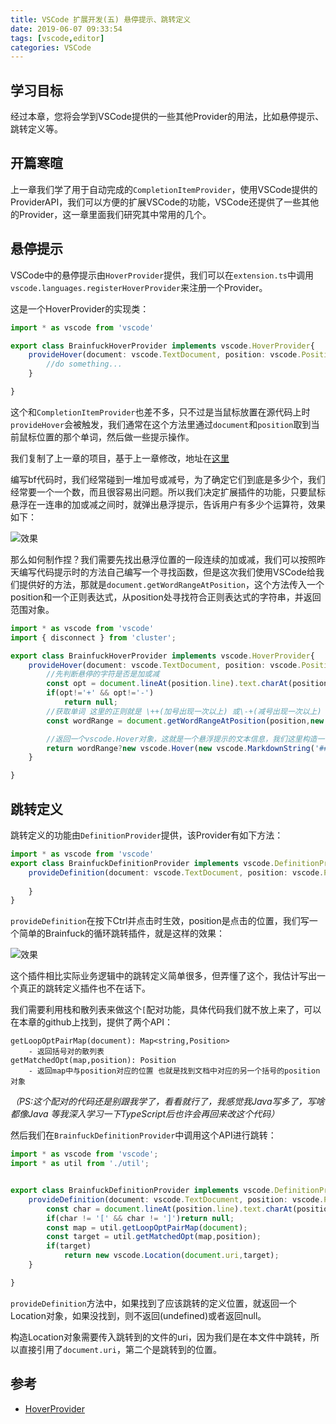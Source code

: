 ```yaml
---
title: VSCode 扩展开发(五) 悬停提示、跳转定义
date: 2019-06-07 09:33:54
tags: [vscode,editor]
categories: VSCode
---
```


## 学习目标
经过本章，您将会学到VSCode提供的一些其他Provider的用法，比如悬停提示、跳转定义等。

## 开篇寒暄
上一章我们学了用于自动完成的`CompletionItemProvider`，使用VSCode提供的ProviderAPI，我们可以方便的扩展VSCode的功能，VSCode还提供了一些其他的Provider，这一章里面我们研究其中常用的几个。

## 悬停提示
VSCode中的悬停提示由`HoverProvider`提供，我们可以在`extension.ts`中调用`vscode.languages.registerHoverProvider`来注册一个Provider。

这是一个HoverProvider的实现类：
```typescript
import * as vscode from 'vscode'

export class BrainfuckHoverProvider implements vscode.HoverProvider{
    provideHover(document: vscode.TextDocument, position: vscode.Position, token: vscode.CancellationToken): vscode.ProviderResult<vscode.Hover> {
        //do something...     
    }

}
```

这个和`CompletionItemProvider`也差不多，只不过是当鼠标放置在源代码上时`provideHover`会被触发，我们通常在这个方法里通过`document`和`position`取到当前鼠标位置的那个单词，然后做一些提示操作。

我们复制了上一章的项目，基于上一章修改，地址在[这里](https://github.com/YHaoNan/vscode-tutorial/tree/master/vsc-extensions-tutorial-5)

编写bf代码时，我们经常碰到一堆加号或减号，为了确定它们到底是多少个，我们经常要一个一个数，而且很容易出问题。所以我们决定扩展插件的功能，只要鼠标悬浮在一连串的加或减之间时，就弹出悬浮提示，告诉用户有多少个运算符，效果如下：

![效果](https://s2.ax1x.com/2019/06/07/VwY8gK.gif)

那么如何制作捏？我们需要先找出悬浮位置的一段连续的加或减，我们可以按照昨天编写代码提示时的方法自己编写一个寻找函数，但是这次我们使用VSCode给我们提供好的方法，那就是`document.getWordRangeAtPosition`，这个方法传入一个position和一个正则表达式，从position处寻找符合正则表达式的字符串，并返回范围对象。

```typescript
import * as vscode from 'vscode'
import { disconnect } from 'cluster';

export class BrainfuckHoverProvider implements vscode.HoverProvider{
    provideHover(document: vscode.TextDocument, position: vscode.Position, token: vscode.CancellationToken): vscode.ProviderResult<vscode.Hover> {
        //先判断悬停的字符是否是加或减
        const opt = document.lineAt(position.line).text.charAt(position.character);
        if(opt!='+' && opt!='-')
            return null;
        //获取单词 这里的正则就是 \++(加号出现一次以上) 或\-+(减号出现一次以上)
        const wordRange = document.getWordRangeAtPosition(position,new RegExp('\\'+opt+'+'));

        //返回一个vscode.Hover对象，这就是一个悬浮提示的文本信息，我们这里构造一个MarkdownString用于显示文本，当有选中单词位置有多个悬浮提示的话，将放在一起显示
        return wordRange?new vscode.Hover(new vscode.MarkdownString('### BF Opt Counter  \n\n * **Opt: `'+opt+'`**\n\n* **Length: `'+(wordRange.end.character-wordRange.start.character)+'`**')):null;
    }

}
```

## 跳转定义
跳转定义的功能由`DefinitionProvider`提供，该Provider有如下方法：
```typescript
import * as vscode from 'vscode'
export class BrainfuckDefinitionProvider implements vscode.DefinitionProvider{
    provideDefinition(document: vscode.TextDocument, position: vscode.Position, token: vscode.CancellationToken): vscode.ProviderResult<vscode.Location | vscode.Location[] | vscode.LocationLink[]> {
        
    }
}
```
`provideDefinition`在按下Ctrl并点击时生效，position是点击的位置，我们写一个简单的Brainfuck的循环跳转插件，就是这样的效果：

![效果](https://s2.ax1x.com/2019/06/07/V0lWF0.gif)

这个插件相比实际业务逻辑中的跳转定义简单很多，但弄懂了这个，我估计写出一个真正的跳转定义插件也不在话下。

我们需要利用栈和散列表来做这个`[`配对功能，具体代码我们就不放上来了，可以在本章的github上找到，提供了两个API：
```
getLoopOptPairMap(document): Map<string,Position>
    - 返回括号对的散列表
getMatchedOpt(map,position): Position
    - 返回map中与position对应的位置 也就是找到文档中对应的另一个括号的position对象
```

*（PS:这个配对的代码还是别跟我学了，看看就行了，我感觉我Java写多了，写啥都像Java 等我深入学习一下TypeScript后也许会再回来改这个代码）*

然后我们在`BrainfuckDefinitionProvider`中调用这个API进行跳转：
```typescript
import * as vscode from 'vscode';
import * as util from './util';


export class BrainfuckDefinitionProvider implements vscode.DefinitionProvider{
    provideDefinition(document: vscode.TextDocument, position: vscode.Position, token: vscode.CancellationToken): vscode.ProviderResult<vscode.Location | vscode.Location[] | vscode.LocationLink[]> {
        const char = document.lineAt(position.line).text.charAt(position.character);
        if(char != '[' && char != ']')return null;
        const map = util.getLoopOptPairMap(document);
        const target = util.getMatchedOpt(map,position);
        if(target)
            return new vscode.Location(document.uri,target);
    }

}
```
`provideDefinition`方法中，如果找到了应该跳转的定义位置，就返回一个Location对象，如果没找到，则不返回(undefined)或者返回null。

构造Location对象需要传入跳转到的文件的uri，因为我们是在本文件中跳转，所以直接引用了`document.uri`，第二个是跳转到的位置。

## 参考
* [HoverProvider](https://code.visualstudio.com/api/references/vscode-api#HoverProvider)